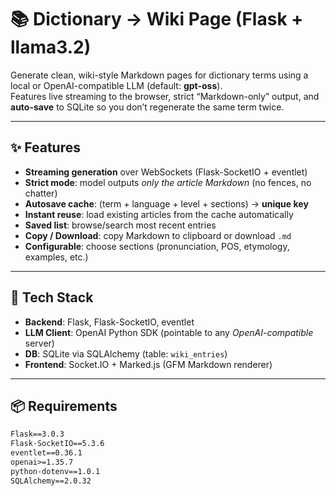 # 📚 Dictionary → Wiki Page (Flask + llama3.2)

Generate clean, wiki-style Markdown pages for dictionary terms using a local or OpenAI-compatible LLM (default: **gpt-oss**).  
Features live streaming to the browser, strict “Markdown-only” output, and **auto-save** to SQLite so you don’t regenerate the same term twice.

---

## ✨ Features

- **Streaming generation** over WebSockets (Flask-SocketIO + eventlet)
- **Strict mode**: model outputs *only the article Markdown* (no fences, no chatter)
- **Autosave cache**: (term + language + level + sections) → **unique key**
- **Instant reuse**: load existing articles from the cache automatically
- **Saved list**: browse/search most recent entries
- **Copy / Download**: copy Markdown to clipboard or download `.md`
- **Configurable**: choose sections (pronunciation, POS, etymology, examples, etc.)

---

## 🧱 Tech Stack

- **Backend**: Flask, Flask-SocketIO, eventlet
- **LLM Client**: OpenAI Python SDK (pointable to any *OpenAI-compatible* server)
- **DB**: SQLite via SQLAlchemy (table: `wiki_entries`)
- **Frontend**: Socket.IO + Marked.js (GFM Markdown renderer)

---

## 📦 Requirements

```txt
Flask==3.0.3
Flask-SocketIO==5.3.6
eventlet==0.36.1
openai>=1.35.7
python-dotenv==1.0.1
SQLAlchemy==2.0.32
